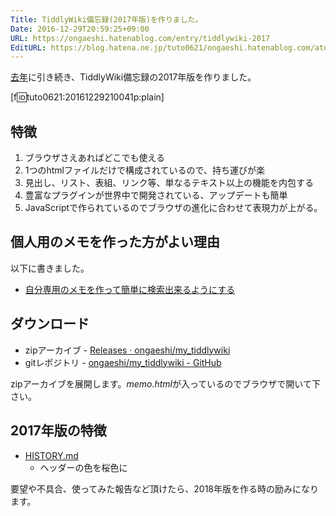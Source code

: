 ```yaml
---
Title: TiddlyWiki備忘録(2017年版)を作りました。
Date: 2016-12-29T20:59:25+09:00
URL: https://ongaeshi.hatenablog.com/entry/tiddlywiki-2017
EditURL: https://blog.hatena.ne.jp/tuto0621/ongaeshi.hatenablog.com/atom/entry/10328749687202036022
---
```


[去年](https://twitter.com/ongaeshi/status/683837429141213184)に引き続き、TiddlyWiki備忘録の2017年版を作りました。

[f:id:tuto0621:20161229210041p:plain]

## 特徴
1. ブラウザさえあればどこでも使える
1. 1つのhtmlファイルだけで構成されているので、持ち運びが楽
1. 見出し、リスト、表組、リンク等、単なるテキスト以上の機能を内包する
1. 豊富なプラグインが世界中で開発されている、アップデートも簡単
1. JavaScriptで作られているのでブラウザの進化に合わせて表現力が上がる。

## 個人用のメモを作った方がよい理由
以下に書きました。

- [自分専用のメモを作って簡単に検索出来るようにする](http://ongaeshi.hatenablog.com/entry/20120130/1327934216)

## ダウンロード
- zipアーカイブ - [Releases · ongaeshi/my_tiddlywiki](https://github.com/ongaeshi/my_tiddlywiki/releases)
- gitレポジトリ - [ongaeshi/my_tiddlywiki - GitHub](https://github.com/ongaeshi/my_tiddlywiki)

zipアーカイブを展開します。<i>memo.html</i>が入っているのでブラウザで開いて下さい。

## 2017年版の特徴
- [HISTORY.md](https://github.com/ongaeshi/my_tiddlywiki/blob/master/HISTORY.md)
  - ヘッダーの色を桜色に

要望や不具合、使ってみた報告など頂けたら、2018年版を作る時の励みになります。
